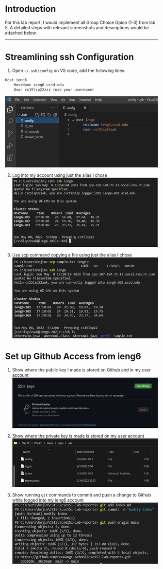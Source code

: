 # Introduction
For this lab report, I would implement all Group Choice Opion (1-3) from lab 5. A detailed steps with relevant screenshots and descriptions would be attached below. 

---

# Streamlining ssh Configuration
1. Open `~/.ssh/config` on VS code, add the following lines:
```
Host ieng6
    HostName ieng6.ucsd.edu
    User cs15lsp22zzz (use your username)
```
![Image](image-3\1.1.png)

2. Log into my account using just the alias I chose
![Image](image-3\1.2.png)

3. Use scp command copying a file using just the alias I chose
![Image](image-3\1.3.png)

# Set up Github Access from ieng6
1. Show where the public key I made is stored on Github and in my user account
![Image](image-3\2.1.png)

2. Show where the private key is made is stored on my user account
![Image](image-3\2.2.png)

3. Show running `git` commands to commit and push a change to Github while logged into my ieng6 account
![Image](image-3\2.3.png)